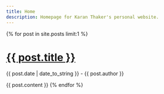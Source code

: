 ```yaml
---
title: Home
description: Homepage for Karan Thaker's personal website.
---
```

{% for post in site.posts limit:1 %}
  <h1><a href="{{ post.url }}">{{ post.title }}</a></h1>
  <p>{{ post.date | date_to_string }} - {{ post.author }}</p>

  {{ post.content }}
{% endfor %}
